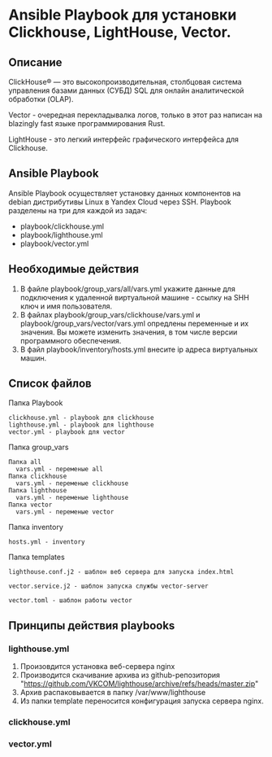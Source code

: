 # Ansible Playbook для установки Clickhouse, LightHouse, Vector.

##  Описание
ClickHouse® — это высокопроизводительная, столбцовая система управления базами данных (СУБД) SQL для онлайн аналитической обработки (OLAP).

Vector - очередная перекладывалка логов, только в этот раз написан на blazingly fast языке программирования Rust.

LightHouse - это легкий интерфейс графического интерфейса для Clickhouse.

## Ansible Playbook
Ansible Playbook осуществляет установку данных компонентов на debian дистрибутивы Linux в Yandex Cloud через SSH.
Playbook разделены на три для каждой из задач:
 - playbook/clickhouse.yml
 - playbook/lighthouse.yml
 - playbook/vector.yml

## Необходимые действия

1. В файле playbook/group_vars/all/vars.yml укажите данные для подключения к удаленной виртуальной машине - ссылку на SHH ключ и имя пользователя.
2. В файлах playbook/group_vars/clickhouse/vars.yml и playbook/group_vars/vector/vars.yml опредлены переменные и их значения. Вы можете изменить значения, в том числе версии программного обеспечения.
3. В файл playbook/inventory/hosts.yml внесите ip адреса виртуальных машин.

## Список файлов

Папка Playbook

    clickhouse.yml - playbook для clickhouse
    lighthouse.yml - playbook для lighthouse
    vector.yml - playbook для vector
  
  Папка group_vars
  
    Папка all
      vars.yml - переменые all
    Папка clickhouse
      vars.yml - переменые clickhouse
    Папка lighthouse
      vars.yml - переменые lighthouse
    Папка vector
      vars.yml - переменые vector
      
  Папка inventory
  
    hosts.yml - inventory
    
  Папка templates
  
    lighthouse.conf.j2 - шаблон веб сервера для запуска index.html  
    
    vector.service.j2 - шаблон запуска службы vector-server
    
    vector.toml - шаблон работы vector
    
## Принципы действия playbooks

### lighthouse.yml

1. Произовдится установка веб-сервера nginx
2. Производится скачивание архива из github-репозитория "https://github.com/VKCOM/lighthouse/archive/refs/heads/master.zip"
3. Архив распаковывается в папку /var/www/lighthouse
4. Из папки template переносится конфигурация запуска сервера nginx.

### clickhouse.yml

### vector.yml


